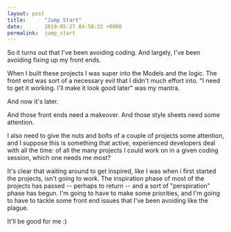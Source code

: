 ```yaml
---
layout: post
title:      "Jump Start"
date:       2019-05-27 04:58:22 +0000
permalink:  jump_start
---
```



So it turns out that I've been avoiding coding. And largely, I've been avoiding fixing up my front ends.

When I built these projects I was super into the Models and the logic. The front end was sort of a necessary evil that I didn't much effort into. "I need to get it working. I'll make it look good later" was my mantra.

And now it's later.

And those front ends need a makeover. And those style sheets need some attention.

I also need to give the nuts and bolts of a couple of projects some attention, and I suppose this is something that active, experienced developers deal with all the time:  of all the many projects I could work on in a given coding session, which one needs me most? 

It's clear that waiting around to get inspired, like I was when i first started the projects, isn't going to work. The inspiration phase of most of the  projects has passed -- perhaps to return -- and a sort of "perspiration" phase has begun. I'm going to have to make some priorities, and I'm going to have to tackle some front end issues that I've been avoiding like the plague.

It'll be good for me :)


